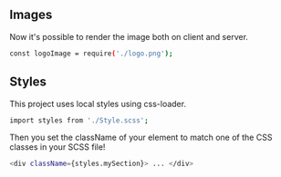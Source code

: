 ## Images

Now it's possible to render the image both on client and server.

```bash
const logoImage = require('./logo.png');
```

## Styles

This project uses local styles using css-loader.

```bash
import styles from './Style.scss';
```


Then you set the className of your element to match one of the CSS classes in your SCSS file!

```bash
<div className={styles.mySection}> ... </div>
```